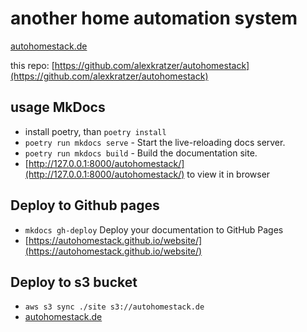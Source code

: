 # another home automation system

[autohomestack.de](http://autohomestack.de)

this repo: [https://github.com/alexkratzer/autohomestack](https://github.com/alexkratzer/autohomestack)

## usage MkDocs

* install poetry, than `poetry install`
* `poetry run mkdocs serve` - Start the live-reloading docs server.
* `poetry run mkdocs build` - Build the documentation site.
* [http://127.0.0.1:8000/autohomestack/](http://127.0.0.1:8000/autohomestack/) to view it in browser

## Deploy to Github pages

* `mkdocs gh-deploy`  Deploy your documentation to GitHub Pages
* [https://autohomestack.github.io/website/](https://autohomestack.github.io/website/)

## Deploy to s3 bucket

* `aws s3 sync ./site s3://autohomestack.de`
* [autohomestack.de](http://autohomestack.de)
